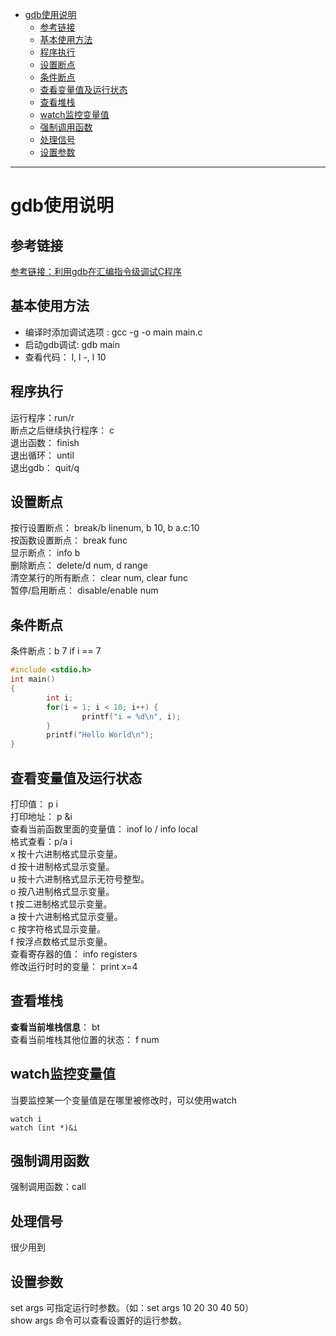 <!-- TOC -->

- [gdb使用说明](#gdb使用说明)
    - [参考链接](#参考链接)
    - [基本使用方法](#基本使用方法)
    - [程序执行](#程序执行)
    - [设置断点](#设置断点)
    - [条件断点](#条件断点)
    - [查看变量值及运行状态](#查看变量值及运行状态)
    - [查看堆栈](#查看堆栈)
    - [watch监控变量值](#watch监控变量值)
    - [强制调用函数](#强制调用函数)
    - [处理信号](#处理信号)
    - [设置参数](#设置参数)

<!-- /TOC -->
*******************************************************

# gdb使用说明

## 参考链接

[参考链接：利用gdb在汇编指令级调试C程序](https://blog.csdn.net/mergerly/article/details/8538272)

## 基本使用方法

- 编译时添加调试选项 : gcc -g -o main main.c
- 启动gdb调试: gdb main
- 查看代码： l, l -, l 10

## 程序执行

运行程序：run/r  
断点之后继续执行程序： c  
退出函数： finish  
退出循环： until  
退出gdb： quit/q  

## 设置断点

按行设置断点： break/b linenum, b 10, b a.c:10  
按函数设置断点： break func  
显示断点： info b  
删除断点： delete/d num, d range  
清空某行的所有断点： clear num, clear func  
暂停/启用断点： disable/enable num  

## 条件断点

条件断点：b 7 if i == 7  

```c
#include <stdio.h>
int main()
{
        int i;
        for(i = 1; i < 10; i++) {
                printf("i = %d\n", i);
        }
        printf("Hello World\n");
}
```

## 查看变量值及运行状态

打印值： p i  
打印地址： p &i  
查看当前函数里面的变量值： inof lo / info local  
格式查看：p/a i  
    x  按十六进制格式显示变量。  
    d  按十进制格式显示变量。  
    u  按十六进制格式显示无符号整型。  
    o  按八进制格式显示变量。  
    t  按二进制格式显示变量。  
    a  按十六进制格式显示变量。  
    c  按字符格式显示变量。  
    f  按浮点数格式显示变量。  
查看寄存器的值： info registers  
修改运行时时的变量： print x=4  

## 查看堆栈

**查看当前堆栈信息**： bt  
查看当前堆栈其他位置的状态： f num  

## watch监控变量值

当要监控某一个变量值是在哪里被修改时，可以使用watch  

```shell
watch i
watch (int *)&i
```

## 强制调用函数

强制调用函数：call <expr>  

## 处理信号

很少用到

## 设置参数

set args 可指定运行时参数。（如：set args 10 20 30 40 50）  
show args 命令可以查看设置好的运行参数。  
